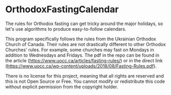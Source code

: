 # OrthodoxFastingCalendar
The rules for Orthodox fasting can get tricky around the major holidays, so let's use algorithms to produce easy-to-follow calendars.

This program specifically follows the rules from the Ukrainian Orthodox Church of Canada. Their rules are not drastically different to other Orthodox Churches' rules. For example, some churches may fast on Mondays in addition to Wednesdays and Fridays. The pdf in the repo can be found in the article (https://www.uocc.ca/articles/fasting-rules/) or in the direct link (https://www.uocc.ca/wp-content/uploads/2018/08/Fasting-Rules.pdf).

There is no license for this project, meaning that all rights are reserved and this is not Open Source or Free. You cannot modify or redistribute this code without explicit permission from the copyright holder.

